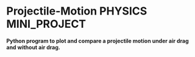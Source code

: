 # Projectile-Motion  PHYSICS MINI_PROJECT

<b>Python program to plot and compare a projectile motion under air drag and without air drag.</b>

